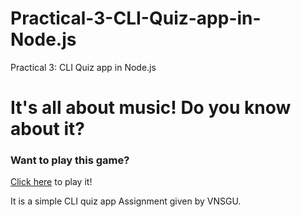 # Practical-3-CLI-Quiz-app-in-Node.js
Practical 3: CLI Quiz app in Node.js

# It's all about music! Do you know about it?

### Want to play this game?
[Click here](https://replit.com/@nikunj2000/CLI-quiz-app-in-nodejs?v=1) to play it!

It is a simple CLI quiz app Assignment given by VNSGU.

